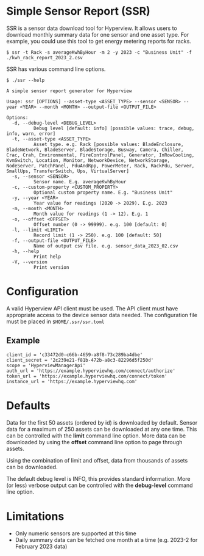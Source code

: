 # Simple Sensor Report (SSR)
SSR is a sensor data download tool for Hyperview. It allows users to download monthly summary data for one sensor and one asset type. For example, you could use this tool to get energy metering reports for racks. 

```console
$ ssr -t Rack -s averageKwhByHour -m 2 -y 2023 -c "Business Unit" -f ./kwh_rack_report_2023_2.csv
```

SSR has various command line options.

```console
$ ./ssr --help
 
A simple sensor report generator for Hyperview

Usage: ssr [OPTIONS] --asset-type <ASSET_TYPE> --sensor <SENSOR> --year <YEAR> --month <MONTH> --output-file <OUTPUT_FILE>

Options:
  -d, --debug-level <DEBUG_LEVEL>
          Debug level [default: info] [possible values: trace, debug, info, warn, error]
  -t, --asset-type <ASSET_TYPE>
          Asset type. e.g. Rack [possible values: BladeEnclosure, BladeNetwork, BladeServer, BladeStorage, Busway, Camera, Chiller, Crac, Crah, Environmental, FireControlPanel, Generator, InRowCooling, KvmSwitch, Location, Monitor, NetworkDevice, NetworkStorage, NodeServer, PatchPanel, PduAndRpp, PowerMeter, Rack, RackPdu, Server, SmallUps, TransferSwitch, Ups, VirtualServer]
  -s, --sensor <SENSOR>
          Sensor name. E.g. averageKwhByHour
  -c, --custom-property <CUSTOM_PROPERTY>
          Optional custom property name. E.g. "Business Unit"
  -y, --year <YEAR>
          Year value for readings (2020 -> 2029). E.g. 2023
  -m, --month <MONTH>
          Month value for readings (1 -> 12). E.g. 1
  -o, --offset <OFFSET>
          Offset number (0 -> 99999). e.g. 100 [default: 0]
  -l, --limit <LIMIT>
          Record limit (1 -> 250). e.g. 100 [default: 50]
  -f, --output-file <OUTPUT_FILE>
          Name of output csv file. e.g. sensor_data_2023_02.csv
  -h, --help
          Print help
  -V, --version
          Print version
```

# Configuration
A valid Hyperview API client must be used. The API client must have appropriate access to the device sensor data needed. The configuration file must be placed in `$HOME/.ssr/ssr.toml`

## Example

```console
client_id = 'c33472d0-c66b-4659-a8f8-73c289ba4dbe'
client_secret = '2c239e21-f81b-472b-a8c3-82296d5f250d'
scope = 'HyperviewManagerApi'
auth_url = 'https://example.hyperviewhq.com/connect/authorize'
token_url = 'https://example.hyperviewhq.com/connect/token'
instance_url = 'https://example.hyperviewhq.com'
```

# Defaults
Data for the first 50 assets (ordered by id) is downloaded by default. Sensor data for a maximum of 250 assets can be downloaded at any one time. This can be controlled with the **limit** command line option. More data can be downloaded by using the **offset** command line option to page through assets. 

Using the combination of limit and offset, data from thousands of assets can be downloaded. 

The default debug level is INFO, this provides standard information. More (or less) verbose output can be controlled with the **debug-level** command line option.

# Limitations

- Only numeric sensors are supported at this time
- Daily summary data can be fetched one month at a time (e.g. 2023-2 for February 2023 data)

